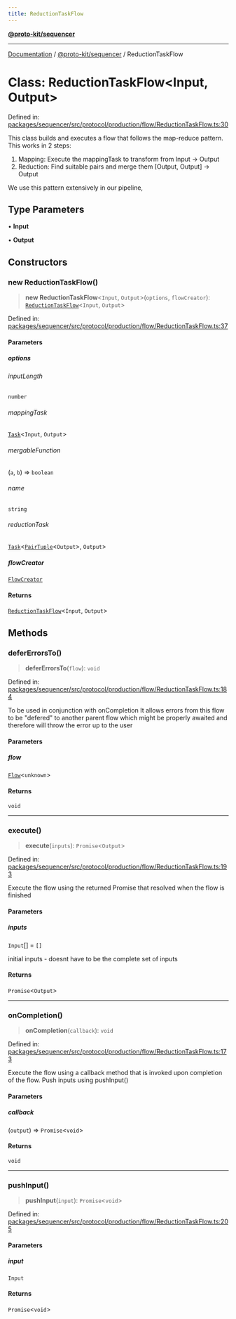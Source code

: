 ```yaml
---
title: ReductionTaskFlow
---
```


[**@proto-kit/sequencer**](../README.md)

***

[Documentation](../../../README.md) / [@proto-kit/sequencer](../README.md) / ReductionTaskFlow

# Class: ReductionTaskFlow\<Input, Output\>

Defined in: [packages/sequencer/src/protocol/production/flow/ReductionTaskFlow.ts:30](https://github.com/proto-kit/framework/blob/4d6b3b6da51b3edee0fbf25ce72c1f59ec61e891/packages/sequencer/src/protocol/production/flow/ReductionTaskFlow.ts#L30)

This class builds and executes a flow that follows the map-reduce pattern.
This works in 2 steps:
1. Mapping: Execute the mappingTask to transform from Input -> Output
2. Reduction: Find suitable pairs and merge them [Output, Output] -> Output

We use this pattern extensively in our pipeline,

## Type Parameters

• **Input**

• **Output**

## Constructors

### new ReductionTaskFlow()

> **new ReductionTaskFlow**\<`Input`, `Output`\>(`options`, `flowCreator`): [`ReductionTaskFlow`](ReductionTaskFlow.md)\<`Input`, `Output`\>

Defined in: [packages/sequencer/src/protocol/production/flow/ReductionTaskFlow.ts:37](https://github.com/proto-kit/framework/blob/4d6b3b6da51b3edee0fbf25ce72c1f59ec61e891/packages/sequencer/src/protocol/production/flow/ReductionTaskFlow.ts#L37)

#### Parameters

##### options

###### inputLength

`number`

###### mappingTask

[`Task`](../interfaces/Task.md)\<`Input`, `Output`\>

###### mergableFunction

(`a`, `b`) => `boolean`

###### name

`string`

###### reductionTask

[`Task`](../interfaces/Task.md)\<[`PairTuple`](../type-aliases/PairTuple.md)\<`Output`\>, `Output`\>

##### flowCreator

[`FlowCreator`](FlowCreator.md)

#### Returns

[`ReductionTaskFlow`](ReductionTaskFlow.md)\<`Input`, `Output`\>

## Methods

### deferErrorsTo()

> **deferErrorsTo**(`flow`): `void`

Defined in: [packages/sequencer/src/protocol/production/flow/ReductionTaskFlow.ts:184](https://github.com/proto-kit/framework/blob/4d6b3b6da51b3edee0fbf25ce72c1f59ec61e891/packages/sequencer/src/protocol/production/flow/ReductionTaskFlow.ts#L184)

To be used in conjunction with onCompletion
It allows errors from this flow to be "defered" to another parent
flow which might be properly awaited and therefore will throw the
error up to the user

#### Parameters

##### flow

[`Flow`](Flow.md)\<`unknown`\>

#### Returns

`void`

***

### execute()

> **execute**(`inputs`): `Promise`\<`Output`\>

Defined in: [packages/sequencer/src/protocol/production/flow/ReductionTaskFlow.ts:193](https://github.com/proto-kit/framework/blob/4d6b3b6da51b3edee0fbf25ce72c1f59ec61e891/packages/sequencer/src/protocol/production/flow/ReductionTaskFlow.ts#L193)

Execute the flow using the returned Promise that resolved when
the flow is finished

#### Parameters

##### inputs

`Input`[] = `[]`

initial inputs - doesnt have to be the complete set of inputs

#### Returns

`Promise`\<`Output`\>

***

### onCompletion()

> **onCompletion**(`callback`): `void`

Defined in: [packages/sequencer/src/protocol/production/flow/ReductionTaskFlow.ts:173](https://github.com/proto-kit/framework/blob/4d6b3b6da51b3edee0fbf25ce72c1f59ec61e891/packages/sequencer/src/protocol/production/flow/ReductionTaskFlow.ts#L173)

Execute the flow using a callback method that is invoked upon
completion of the flow.
Push inputs using pushInput()

#### Parameters

##### callback

(`output`) => `Promise`\<`void`\>

#### Returns

`void`

***

### pushInput()

> **pushInput**(`input`): `Promise`\<`void`\>

Defined in: [packages/sequencer/src/protocol/production/flow/ReductionTaskFlow.ts:205](https://github.com/proto-kit/framework/blob/4d6b3b6da51b3edee0fbf25ce72c1f59ec61e891/packages/sequencer/src/protocol/production/flow/ReductionTaskFlow.ts#L205)

#### Parameters

##### input

`Input`

#### Returns

`Promise`\<`void`\>
